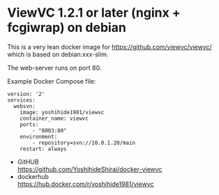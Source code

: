 # ViewVC 1.2.1 or later (nginx + fcgiwrap) on debian

This is a very lean docker image for https://github.com/viewvc/viewvc/ which is based on debian:xxx-slim.

The web-server runs on port 80.

Example Docker Compose file:

    version: '2'
    services:
      websvn:
        image: yoshihide1981/viewvc
        container_name: viewvc
        ports:
            - "8003:80"
        environment:
            - repository=svn://10.0.1.20/main
        restart: always

- GitHUB  
https://github.com/YoshihideShirai/docker-viewvc
- dockerhub  
https://hub.docker.com/r/yoshihide1981/viewvc
